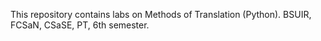 This repository contains labs on Methods of Translation (Python). BSUIR, FCSaN, CSaSE, PT, 6th semester.
